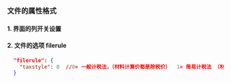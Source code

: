 ### 文件的属性格式
#### 1. 界面的列开关设置
#### 2. 文件的选项 filerule
``` json
  "filerule": {
    "taxstyle": 0  //0= 一般计税法，（材料计算价都是除税价）  1= 简易计税法 （材料计算价都是含税价）
  }
   
 ```
